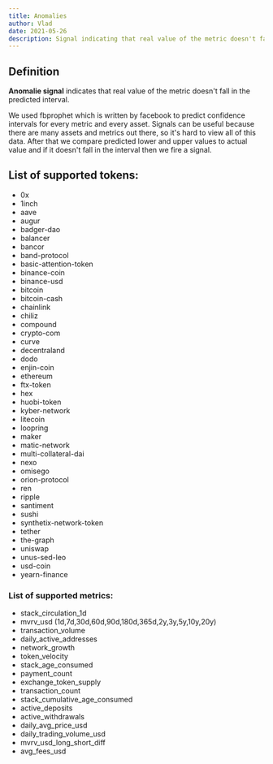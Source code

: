 ```yaml
---
title: Anomalies
author: Vlad
date: 2021-05-26
description: Signal indicating that real value of the metric doesn't fall in the predicted interval
---
```


## Definition

**Anomalie signal** indicates that real value of the metric doesn't fall in the predicted interval.

We used fbprophet which is written by facebook to predict confidence intervals for every metric and every asset.
Signals can be useful because there are many assets and metrics out there, so it's hard to view all of this data.
After that we compare predicted lower and upper values to actual value and if it doesn't fall in the interval then we fire a signal. 

## List of supported tokens:
* 0x
* 1inch
* aave
* augur
* badger-dao
* balancer
* bancor
* band-protocol
* basic-attention-token
* binance-coin
* binance-usd
* bitcoin
* bitcoin-cash
* chainlink
* chiliz
* compound
* crypto-com
* curve
* decentraland
* dodo
* enjin-coin
* ethereum
* ftx-token
* hex
* huobi-token
* kyber-network
* litecoin
* loopring
* maker
* matic-network
* multi-collateral-dai
* nexo
* omisego
* orion-protocol
* ren
* ripple
* santiment
* sushi
* synthetix-network-token
* tether
* the-graph
* uniswap
* unus-sed-leo
* usd-coin
* yearn-finance

### List of supported metrics:
* stack_circulation_1d
* mvrv_usd (1d,7d,30d,60d,90d,180d,365d,2y,3y,5y,10y,20y)
* transaction_volume
* daily_active_addresses
* network_growth
* token_velocity
* stack_age_consumed
* payment_count
* exchange_token_supply
* transaction_count
* stack_cumulative_age_consumed
* active_deposits
* active_withdrawals
* daily_avg_price_usd
* daily_trading_volume_usd
* mvrv_usd_long_short_diff
* avg_fees_usd
